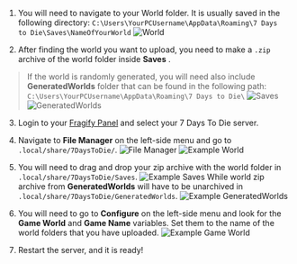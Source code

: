 
1. You will need to navigate to your World folder. It is usually saved in the following directory: `C:\Users\YourPCUsername\AppData\Roaming\7 Days to Die\Saves\NameOfYourWorld`
![World](../images/world.png)

2. After finding the world you want to upload, you need to make a `.zip` archive of the world folder inside **Saves** .
> If the world is randomly generated, you will need also include **GeneratedWorlds** folder that can be found in the following path: `C:\Users\YourPCUsername\AppData\Roaming\7 Days to Die\`
![Saves](../images/saves.png)
![GeneratedWorlds](../images/generated-worlds.png)

3. Login to your [Fragify Panel](https://panel.fragify.net/auth/login) and select your 7 Days To Die server.

4. Navigate to **File Manager** on the left-side menu and go to `.local/share/7DaysToDie/`.
![File Manager](../images/file-manager.png)
![Example World](../images/example-world.png)

5. You will need to drag and drop your zip archive with the world folder in `.local/share/7DaysToDie/Saves`.
![Example Saves](../images/example-saves.png)
 While world zip archive from **GeneratedWorlds** will have to be unarchived in `.local/share/7DaysToDie/GeneratedWorlds`.
 ![Example GeneratedWorlds](../images/example-generatedworlds.png)

6. You will need to go to **Configure** on the left-side menu and look for the **Game World** and **Game Name** variables. Set them to the name of the world folders that you have uploaded. 
![Example Game World](../images/example-gameworld.png)

7. Restart the server, and it is ready!
